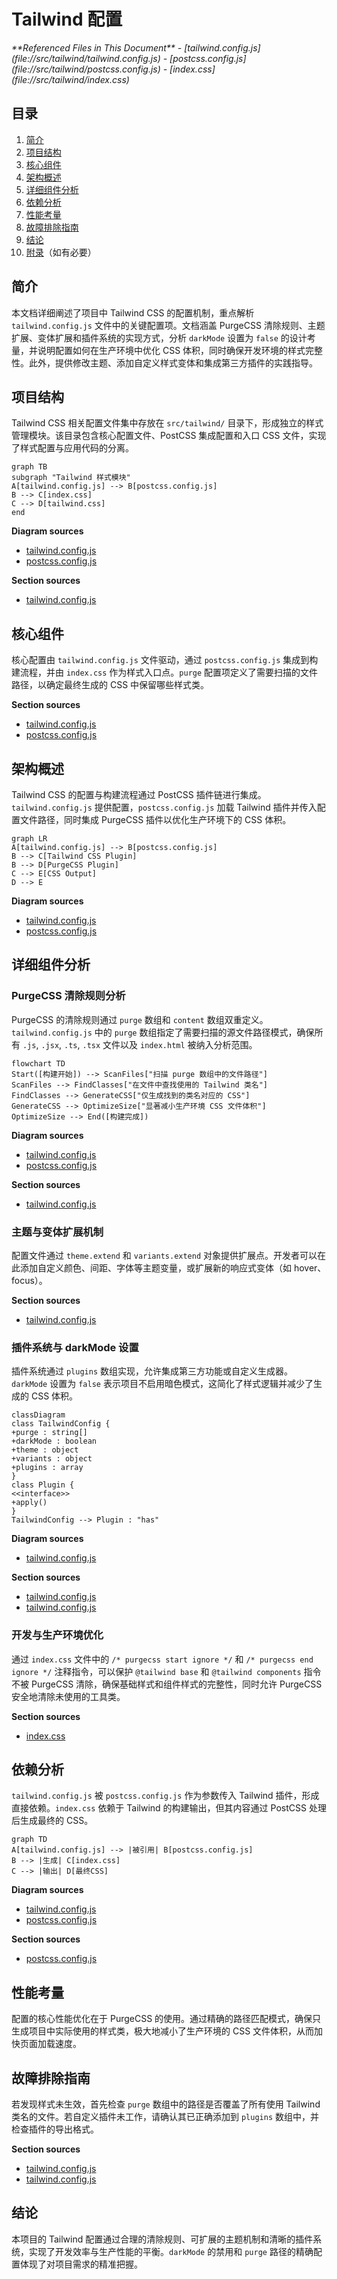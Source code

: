 # Tailwind 配置

<cite>
**Referenced Files in This Document**   
- [tailwind.config.js](file://src/tailwind/tailwind.config.js)
- [postcss.config.js](file://src/tailwind/postcss.config.js)
- [index.css](file://src/tailwind/index.css)
</cite>

## 目录
1. [简介](#简介)
2. [项目结构](#项目结构)
3. [核心组件](#核心组件)
4. [架构概述](#架构概述)
5. [详细组件分析](#详细组件分析)
6. [依赖分析](#依赖分析)
7. [性能考量](#性能考量)
8. [故障排除指南](#故障排除指南)
9. [结论](#结论)
10. [附录](#附录)（如有必要）

## 简介
本文档详细阐述了项目中 Tailwind CSS 的配置机制，重点解析 `tailwind.config.js` 文件中的关键配置项。文档涵盖 PurgeCSS 清除规则、主题扩展、变体扩展和插件系统的实现方式，分析 `darkMode` 设置为 `false` 的设计考量，并说明配置如何在生产环境中优化 CSS 体积，同时确保开发环境的样式完整性。此外，提供修改主题、添加自定义样式变体和集成第三方插件的实践指导。

## 项目结构
Tailwind CSS 相关配置文件集中存放在 `src/tailwind/` 目录下，形成独立的样式管理模块。该目录包含核心配置文件、PostCSS 集成配置和入口 CSS 文件，实现了样式配置与应用代码的分离。

```mermaid
graph TB
subgraph "Tailwind 样式模块"
A[tailwind.config.js] --> B[postcss.config.js]
B --> C[index.css]
C --> D[tailwind.css]
end
```

**Diagram sources**
- [tailwind.config.js](file://src/tailwind/tailwind.config.js#L0-L12)
- [postcss.config.js](file://src/tailwind/postcss.config.js#L0-L16)

**Section sources**
- [tailwind.config.js](file://src/tailwind/tailwind.config.js#L0-L12)

## 核心组件
核心配置由 `tailwind.config.js` 文件驱动，通过 `postcss.config.js` 集成到构建流程，并由 `index.css` 作为样式入口点。`purge` 配置项定义了需要扫描的文件路径，以确定最终生成的 CSS 中保留哪些样式类。

**Section sources**
- [tailwind.config.js](file://src/tailwind/tailwind.config.js#L0-L12)
- [postcss.config.js](file://src/tailwind/postcss.config.js#L0-L16)

## 架构概述
Tailwind CSS 的配置与构建流程通过 PostCSS 插件链进行集成。`tailwind.config.js` 提供配置，`postcss.config.js` 加载 Tailwind 插件并传入配置文件路径，同时集成 PurgeCSS 插件以优化生产环境下的 CSS 体积。

```mermaid
graph LR
A[tailwind.config.js] --> B[postcss.config.js]
B --> C[Tailwind CSS Plugin]
B --> D[PurgeCSS Plugin]
C --> E[CSS Output]
D --> E
```

**Diagram sources**
- [tailwind.config.js](file://src/tailwind/tailwind.config.js#L0-L12)
- [postcss.config.js](file://src/tailwind/postcss.config.js#L0-L16)

## 详细组件分析

### PurgeCSS 清除规则分析
PurgeCSS 的清除规则通过 `purge` 数组和 `content` 数组双重定义。`tailwind.config.js` 中的 `purge` 数组指定了需要扫描的源文件路径模式，确保所有 `.js`, `.jsx`, `.ts`, `.tsx` 文件以及 `index.html` 被纳入分析范围。

```mermaid
flowchart TD
Start([构建开始]) --> ScanFiles["扫描 purge 数组中的文件路径"]
ScanFiles --> FindClasses["在文件中查找使用的 Tailwind 类名"]
FindClasses --> GenerateCSS["仅生成找到的类名对应的 CSS"]
GenerateCSS --> OptimizeSize["显著减小生产环境 CSS 文件体积"]
OptimizeSize --> End([构建完成])
```

**Diagram sources**
- [tailwind.config.js](file://src/tailwind/tailwind.config.js#L2-L3)
- [postcss.config.js](file://src/tailwind/postcss.config.js#L2-L8)

**Section sources**
- [tailwind.config.js](file://src/tailwind/tailwind.config.js#L2-L3)

### 主题与变体扩展机制
配置文件通过 `theme.extend` 和 `variants.extend` 对象提供扩展点。开发者可以在此添加自定义颜色、间距、字体等主题变量，或扩展新的响应式变体（如 hover、focus）。

**Section sources**
- [tailwind.config.js](file://src/tailwind/tailwind.config.js#L6-L9)

### 插件系统与 darkMode 设置
插件系统通过 `plugins` 数组实现，允许集成第三方功能或自定义生成器。`darkMode` 设置为 `false` 表示项目不启用暗色模式，这简化了样式逻辑并减少了生成的 CSS 体积。

```mermaid
classDiagram
class TailwindConfig {
+purge : string[]
+darkMode : boolean
+theme : object
+variants : object
+plugins : array
}
class Plugin {
<<interface>>
+apply()
}
TailwindConfig --> Plugin : "has"
```

**Diagram sources**
- [tailwind.config.js](file://src/tailwind/tailwind.config.js#L0-L12)

**Section sources**
- [tailwind.config.js](file://src/tailwind/tailwind.config.js#L4-L5)
- [tailwind.config.js](file://src/tailwind/tailwind.config.js#L11-L12)

### 开发与生产环境优化
通过 `index.css` 文件中的 `/* purgecss start ignore */` 和 `/* purgecss end ignore */` 注释指令，可以保护 `@tailwind base` 和 `@tailwind components` 指令不被 PurgeCSS 清除，确保基础样式和组件样式的完整性，同时允许 PurgeCSS 安全地清除未使用的工具类。

**Section sources**
- [index.css](file://src/tailwind/index.css#L0-L5)

## 依赖分析
`tailwind.config.js` 被 `postcss.config.js` 作为参数传入 Tailwind 插件，形成直接依赖。`index.css` 依赖于 Tailwind 的构建输出，但其内容通过 PostCSS 处理后生成最终的 CSS。

```mermaid
graph TD
A[tailwind.config.js] --> |被引用| B[postcss.config.js]
B --> |生成| C[index.css]
C --> |输出| D[最终CSS]
```

**Diagram sources**
- [tailwind.config.js](file://src/tailwind/tailwind.config.js#L0-L12)
- [postcss.config.js](file://src/tailwind/postcss.config.js#L12-L13)

**Section sources**
- [postcss.config.js](file://src/tailwind/postcss.config.js#L12-L13)

## 性能考量
配置的核心性能优化在于 PurgeCSS 的使用。通过精确的路径匹配模式，确保只生成项目中实际使用的样式类，极大地减小了生产环境的 CSS 文件体积，从而加快页面加载速度。

## 故障排除指南
若发现样式未生效，首先检查 `purge` 数组中的路径是否覆盖了所有使用 Tailwind 类名的文件。若自定义插件未工作，请确认其已正确添加到 `plugins` 数组中，并检查插件的导出格式。

**Section sources**
- [tailwind.config.js](file://src/tailwind/tailwind.config.js#L2-L3)
- [tailwind.config.js](file://src/tailwind/tailwind.config.js#L11-L12)

## 结论
本项目的 Tailwind 配置通过合理的清除规则、可扩展的主题机制和清晰的插件系统，实现了开发效率与生产性能的平衡。`darkMode` 的禁用和 `purge` 路径的精确配置体现了对项目需求的精准把握。